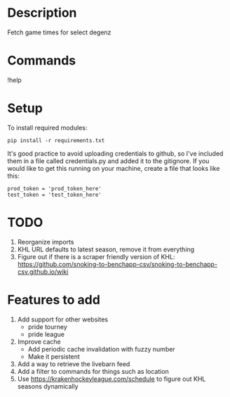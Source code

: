 # Description
Fetch game times for select degenz

# Commands
!help

# Setup

To install required modules: 
```
pip install -r requirements.txt
```
It's good practice to avoid uploading credentials to github, so I've included
them in a file called credentials.py and added it to the gitignore. If you
would like to get this running on your machine, create a file that looks like
this:

```
prod_token = 'prod_token_here'
test_token = 'test_token_here'
```

# TODO
1. Reorganize imports
2. KHL URL defaults to latest season, remove it from everything
3. Figure out if there is a scraper friendly version of KHL: https://github.com/snoking-to-benchapp-csv/snoking-to-benchapp-csv.github.io/wiki

# Features to add
1. Add support for other websites
	- pride tourney
	- pride league
2. Improve cache
	- Add periodic cache invalidation with fuzzy number
	- Make it persistent
5. Add a way to retrieve the livebarn feed
6. Add a filter to commands for things such as location
7. Use https://krakenhockeyleague.com/schedule to figure out KHL seasons dynamically